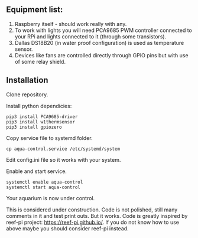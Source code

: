 ## Equipment list:

1. Raspberry itself - should work really with any.
2. To work with lights you will need PCA9685 PWM controller connected to your RPi and lights connected to it (through some transistors).
3. Dallas DS18B20 (in water proof configuration) is used as temperature sensor.
4. Devices like fans are controlled directly through GPIO pins but with use of some relay shield.

## Installation

Clone repository.

Install python dependicies:

```
pip3 install PCA9685-driver
pip3 install w1thermsensor
pip3 install gpiozero
```

Copy service file to systemd folder.

```
cp aqua-control.service /etc/systemd/system
```

Edit config.ini file so it works with your system.

Enable and start service.

```
systemctl enable aqua-control
systemctl start aqua-control
```

Your aquarium is now under control.

This is considered under construction. Code is not polished, still many comments in it and test print outs. But it works. Code is greatly inspired by reef-pi project: https://reef-pi.github.io/. If you do not know how to use above maybe you should consider reef-pi instead.
